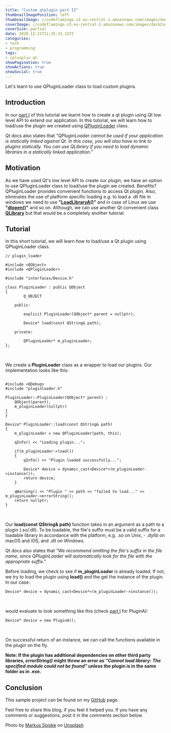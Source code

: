 ```yaml
---
title: "Custom qtplugin part II"
thumbnailImagePosition: left
thumbnailImage: //codeflamingo.s3.eu-central-1.amazonaws.com/images/dockCard.jpg
coverImage: //codeflamingo.s3.eu-central-1.amazonaws.com/images/dockCard.jpg
coverSize: partial
date: 2020-12-21T11:25:31.137Z
categories:
- tech
- programming
tags:
- cplusplus qt
showPagination: true
showActions: true
showSocial: true
---
```


Let's learn to use QPluginLoader class to load custom plugins.
<!--more-->

## Introduction

In our [part I](/blog/qtplugin) of this tutorial we learnt how to create a qt plugin using Qt low level API to extend our application. In this tutorial, we will learn how to load/use the plugin we created using [QPluginLoader](https://doc.qt.io/qt-5/qpluginloader.html) class.

Qt docs also states that *"QPluginLoader cannot be used if your application is statically linked against Qt. In this case, you will also have to link to plugins statically. You can use QLibrary if you need to load dynamic libraries in a statically linked application."*

## Motivation

As we have used Qt's low level API to create our plugin, we have an option to use QPluginLoader class to load/use the plugin we created. Benefits? QPluginLoader provides convenient functions to access Qt plugin. Also, eliminates the use of platform specific loading e.g. to load a .dll file in windows we need to use **"[LoadLibraryA()](https://docs.microsoft.com/en-us/windows/win32/api/libloaderapi/nf-libloaderapi-loadlibrarya)"** and in case of Linux we use 
**"[dlopen()](https://linux.die.net/man/3/dlopen)"** and so on. Although, we can use another Qt convenient class **[QLibrary](https://doc.qt.io/qt-5/qlibrary.html)** but that would be a completely another tutorial.

## Tutorial

In this short tutorial, we will learn how to load/use a Qt plugin using QPluginLoader class.

```JS
// plugin_loader

#include <QObject>
#include <QPluginLoader>

#include "interfaces/Device.h"

class PluginLoader : public QObject
{
        Q_OBJECT

    public:

        explicit PluginLoader(QObject* parent = nullptr);

        Device* load(const QString& path);

    private:

        QPluginLoader* m_pluginLoader;
};

``` 
<br />

We create a **PluginLoader** class as a wrapper to load our plugins. Our implementation looks like this:

```JS

#include <QDebug>
#include "pluginloader.h"

PluginLoader::PluginLoader(QObject* parent) :
    QObject(parent),
    m_pluginLoader(nullptr)
{
}

Device* PluginLoader::load(const QString& path)
{
    m_pluginLoader = new QPluginLoader(path, this);

    qInfo() << "Loading plugin...";

    if(m_pluginLoader->load())
    {
        qInfo() << "Plugin loaded successfully...";

        Device* device = dynamic_cast<Device*>(m_pluginLoader->instance());
        return device;
    }

    qWarning() << "Plugin " << path << "failed to load..." << m_pluginLoader->errorString();
    return nullptr;
}

``` 
<br />

Our **load(const QString& path)** function takes in an argument as a path to a plugin (.so/.dll). To be loadable, the file's suffix must be a valid suffix for a loadable library in accordance with the platform, e.g. .so on Unix, - .dylib on macOS and iOS, and .dll on Windows. 

Qt docs also states that
*"We recommend omitting the file's suffix in the file name, since QPluginLoader will automatically look for the file with the appropriate suffix."*

Before loading, we check to see if **m_pluginLoader** is already loaded. If not, we try to load the plugin using **load()** and the get the instance of the plugin. In our case: 

```JS
Device* device = dynamic_cast<Device*>(m_pluginLoader->instance());
```
<br />

would evaluate to look something like this (check [part I](/blog/qtplugin) for PluginA):

```JS
Device* device = new PluginA();
```

<br />

On successful return of an instance, we can call the functions available in the plugin on the fly. 

**Note: If the plugin has additional dependencies on other third party libraries, *errorString()* might throw an error as *“Cannot load library: The specified module could not be found”* unless the plugin is in the same folder as in .exe.**
 
## Conclusion

This sample project can be found on my [GitHub](https://github.com/SurKM9/PluginLoaderApp) page.

Feel free to share this blog, if you feel it helped you. If you have any comments or suggestions, post it in the comments section below.

<span>Photo by <a href="https://unsplash.com/@markusspiske?utm_source=unsplash&amp;utm_medium=referral&amp;utm_content=creditCopyText">Markus Spiske</a> on <a href="https://unsplash.com/s/photos/loader?utm_source=unsplash&amp;utm_medium=referral&amp;utm_content=creditCopyText">Unsplash</a></span>